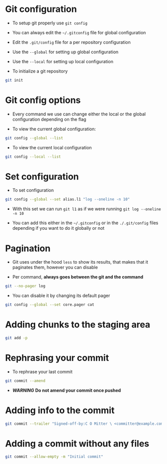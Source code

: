 # Git configuration

- To setup git properly use `git config`
- You can always edit the `~/.gitconfig` file for global configuration
- Edit the `.git/config` file for a per repository configuration
- Use the `--global` for setting up global configuration
- Use the `--local` for setting up local configuration

- To initialize a git repository

```bash
git init
```

# Git config options

- Every command we use can change either the local or the global configuration depending on the flag

- To view the current global configuration:

```bash
git config --global --list
```

- To view the current local configuration

```bash
git config --local --list
```

# Set configuration

- To set configuration

```bash
git config --global --set alias.l1 "log --oneline -n 10"
```

- With this set we can run `git l1` as if we were running `git log --oneline -n 10`

- You can add this either in the `~/.gitconfig` or in the `./.git/config` files depending if you want to do it globally or not

# Pagination

- Git uses under the hood `less` to show its results, that makes that it paginates them, however you can disable

- Per command, **always goes between the git and the command**

```bash
git --no-pager log
```

- You can disable it by changing its default pager

```bash
git config --global --set core.pager cat
```

# Adding chunks to the staging area

```bash
git add -p
```

# Rephrasing your commit

- To rephrase your last commit

```bash
git commit --amend
```

- **_WARNING_** **Do not amend your commit once pushed**

# Adding info to the commit

```bash
git commit --trailer "Signed-off-by:C O Mitter \ <committer@example.com>" --trailer "Helped-by:C O Mitter \ <committer@example.com>"
```

# Adding a commit without any files

```bash
git commit --allow-empty -m "Initial commit"
```
